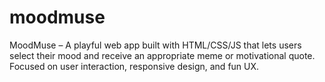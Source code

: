# moodmuse
MoodMuse – A playful web app built with HTML/CSS/JS that lets users select their mood and receive an appropriate meme or motivational quote. Focused on user interaction, responsive design, and fun UX.
